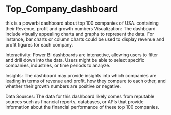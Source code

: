 # Top_Company_dashboard
this is a powerbi dashboard about top 100 companies of USA. containing their Revenue, profit and growth numbers
Visualization: The dashboard include visually appealing charts and graphs to represent the data. For instance,
bar charts or column charts could be used to display revenue and profit figures for each company.

Interactivity: Power BI dashboards are interactive, allowing users to filter and drill down into the data.
Users might be able to select specific companies, industries, or time periods to analyze.

Insights: The dashboard may provide insights into which companies are leading in terms of revenue and profit,
how they compare to each other, and whether their growth numbers are positive or negative.

Data Sources: The data for this dashboard likely comes from reputable sources such as financial reports,
databases, or APIs that provide information about the financial performance of these top 100 companies.
